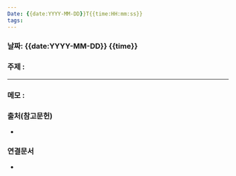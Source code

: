 ```yaml
---
Date: {{date:YYYY-MM-DD}}T{{time:HH:mm:ss}}
tags:
---
```

### 날짜: {{date:YYYY-MM-DD}} {{time}}
### 주제 :
----
### 메모 : 
> 

### 출처(참고문헌)
- 

### 연결문서
- 

